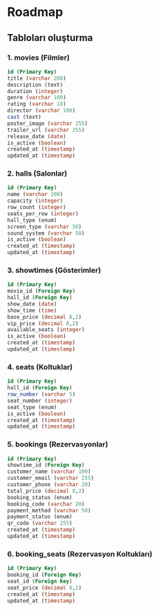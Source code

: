 # Roadmap

## Tabloları oluşturma

### 1. movies (Filmler)

```sql
id (Primary Key)
title (varchar 200)
description (text)
duration (integer)
genre (varchar 100)
rating (varchar 10)
director (varchar 100)
cast (text)
poster_image (varchar 255)
trailer_url (varchar 255)
release_date (date)
is_active (boolean)
created_at (timestamp)
updated_at (timestamp)
```

### 2. halls (Salonlar)

```sql
id (Primary Key)
name (varchar 100)
capacity (integer)
row_count (integer)
seats_per_row (integer)
hall_type (enum)
screen_type (varchar 50)
sound_system (varchar 50)
is_active (boolean)
created_at (timestamp)
updated_at (timestamp)
```

### 3. showtimes (Gösterimler)

```sql
id (Primary Key)
movie_id (Foreign Key)
hall_id (Foreign Key)
show_date (date)
show_time (time)
base_price (decimal 8,2)
vip_price (decimal 8,2)
available_seats (integer)
is_active (boolean)
created_at (timestamp)
updated_at (timestamp)
```

### 4. seats (Koltuklar)

```sql
id (Primary Key)
hall_id (Foreign Key)
row_number (varchar 5)
seat_number (integer)
seat_type (enum)
is_active (boolean)
created_at (timestamp)
updated_at (timestamp)
```

### 5. bookings (Rezervasyonlar)

```sql
id (Primary Key)
showtime_id (Foreign Key)
customer_name (varchar 100)
customer_email (varchar 255)
customer_phone (varchar 20)
total_price (decimal 8,2)
booking_status (enum)
booking_code (varchar 20)
payment_method (varchar 50)
payment_status (enum)
qr_code (varchar 255)
created_at (timestamp)
updated_at (timestamp)
```

### 6. booking_seats (Rezervasyon Koltukları)

```sql
id (Primary Key)
booking_id (Foreign Key)
seat_id (Foreign Key)
seat_price (decimal 8,2)
created_at (timestamp)
updated_at (timestamp)
```

